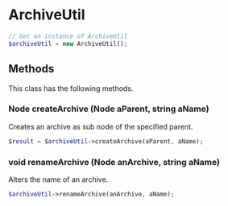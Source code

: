# ArchiveUtil

```php
// Get an instance of ArchiveUtil
$archiveUtil = new ArchiveUtil();
```


## Methods
This class has the following methods.


### Node createArchive (Node aParent, string aName)
Creates an archive as sub node of the specified parent.

```php
$result = $archiveUtil->createArchive(aParent, aName);
```


### void renameArchive (Node anArchive, string aName)
Alters the name of an archive.

```php
$archiveUtil->renameArchive(anArchive, aName);
```

